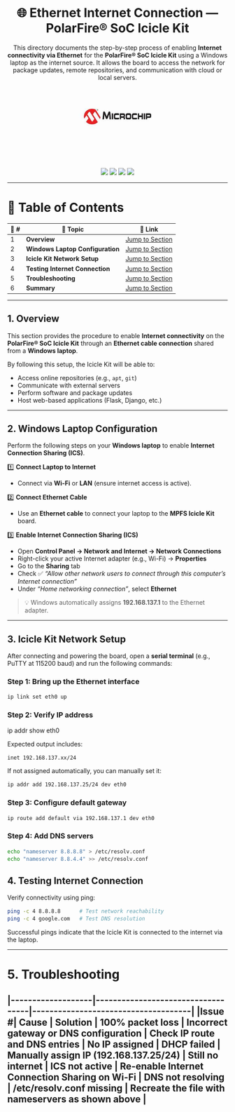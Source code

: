 <div align="center">

  <h1>🌐 Ethernet Internet Connection — PolarFire® SoC Icicle Kit</h1>
  
  <p>
    This directory documents the step-by-step process of enabling 
    <b>Internet connectivity via Ethernet</b> for the 
    <b>PolarFire® SoC Icicle Kit</b> using a Windows laptop as the internet source.
    It allows the board to access the network for package updates, remote repositories, 
    and communication with cloud or local servers.
  </p>

  <a href="https://www.microchip.com/" target="_blank">
    <img src="../Tool Installation & Setup Guide/Images/mic.png" width="200" alt="Microchip Technology logo">
  </a>

  <br><br>
  <img src="https://img.shields.io/badge/Interface-Ethernet-green?style=for-the-badge" />
  <img src="https://img.shields.io/badge/Platform-PolarFire®_SoC-red?style=for-the-badge" />
  <img src="https://img.shields.io/badge/Focus-Internet_Connectivity-blue?style=for-the-badge" />
  <img src="https://img.shields.io/badge/Status-Completed-orange?style=for-the-badge" />

</div>

---

# 📘 Table of Contents

| 🔢 # | 📂 Topic | 🔗 Link |
|------|----------|---------|
| 1 | **Overview** | [Jump to Section](#1-overview) |
| 2 | **Windows Laptop Configuration** | [Jump to Section](#2-windows-laptop-configuration) |
| 3 | **Icicle Kit Network Setup** | [Jump to Section](#3-icicle-kit-network-setup) |
| 4 | **Testing Internet Connection** | [Jump to Section](#4-testing-internet-connection) |
| 5 | **Troubleshooting** | [Jump to Section](#5-troubleshooting) |
| 6 | **Summary** | [Jump to Section](#6-summary) |

---

## 1. Overview

This section provides the procedure to enable **Internet connectivity** on the **PolarFire® SoC Icicle Kit** through an **Ethernet cable connection** shared from a **Windows laptop**.

By following this setup, the Icicle Kit will be able to:
- Access online repositories (e.g., `apt`, `git`)
- Communicate with external servers
- Perform software and package updates
- Host web-based applications (Flask, Django, etc.)

---

## 2. Windows Laptop Configuration

Perform the following steps on your **Windows laptop** to enable **Internet Connection Sharing (ICS)**.

1️⃣ **Connect Laptop to Internet**  
   - Connect via **Wi-Fi** or **LAN** (ensure internet access is active).

2️⃣ **Connect Ethernet Cable**  
   - Use an **Ethernet cable** to connect your laptop to the **MPFS Icicle Kit** board.

3️⃣ **Enable Internet Connection Sharing (ICS)**  
   - Open **Control Panel → Network and Internet → Network Connections**  
   - Right-click your active Internet adapter (e.g., Wi-Fi) → **Properties**  
   - Go to the **Sharing** tab  
   - Check ✅ *“Allow other network users to connect through this computer’s Internet connection”*  
   - Under *“Home networking connection”*, select **Ethernet**  

> 💡 Windows automatically assigns **192.168.137.1** to the Ethernet adapter.

---

## 3. Icicle Kit Network Setup

After connecting and powering the board, open a **serial terminal** (e.g., PuTTY at 115200 baud) and run the following commands:

### Step 1: Bring up the Ethernet interface
```bash
ip link set eth0 up
```

### Step 2: Verify IP address
ip addr show eth0


Expected output includes:
```bash
inet 192.168.137.xx/24
```

If not assigned automatically, you can manually set it:
```bash
ip addr add 192.168.137.25/24 dev eth0
```
### Step 3: Configure default gateway
```bash
ip route add default via 192.168.137.1 dev eth0
```
### Step 4: Add DNS servers
```bash
echo "nameserver 8.8.8.8" > /etc/resolv.conf
echo "nameserver 8.8.4.4" >> /etc/resolv.conf
```
## 4. Testing Internet Connection

Verify connectivity using ping:
```bash
ping -c 4 8.8.8.8      # Test network reachability
ping -c 4 google.com   # Test DNS resolution
```

Successful pings indicate that the Icicle Kit is connected to the internet via the laptop.


---
# 5. Troubleshooting

|-------------------|-----------------------------------|-------------------------------------|
|Issue	#| Cause	| Solution |
100% packet loss	| **Incorrect gateway or DNS configuration** |	Check IP route and DNS entries |
No IP assigned | **DHCP failed** |	Manually assign IP (192.168.137.25/24) |
Still no internet |	ICS not active	| Re-enable Internet Connection Sharing on Wi-Fi |
DNS not resolving |	/etc/resolv.conf missing	| Recreate the file with nameservers as shown above |
---
